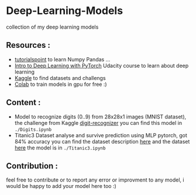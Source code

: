 # Deep-Learning-Models
 collection of my deep learning  models
## Resources :
* [tutorialspoint](https://www.tutorialspoint.com/) to learn Numpy Pandas ...
* [Intro to Deep Learning with PyTorch](https://classroom.udacity.com/courses/ud188) Udacity course to learn about deep learning
* [Kaggle](https://www.kaggle.com) to find datasets and challengs
* [Colab](https://colab.research.google.com) to train models in gpu for free :)
## Content :

* Model to recognize digits (0..9) from 28x28x1 images (MNIST dataset), the challenge from Kaggle [digit-recognizer](https://www.kaggle.com/c/digit-recognizer)
  you can find this model in ``` ./Digits.ipynb ```
* Titanic3 Dataset analyse and survive prediction using MLP pytorch, got 84% accuracy
  you can find the dataset description [here](http://campus.lakeforest.edu/frank/FILES/MLFfiles/Bio150/Titanic/TitanicMETA.pdf)
  and the dataset [here](http://biostat.mc.vanderbilt.edu/wiki/pub/Main/DataSets/titanic3.xls)
  the model is in ``` ./Titanic3.ipynb ```


## Contribution :
feel free to contribute or to report any error or improvment to any model, i would be happy to add your model here too :)
